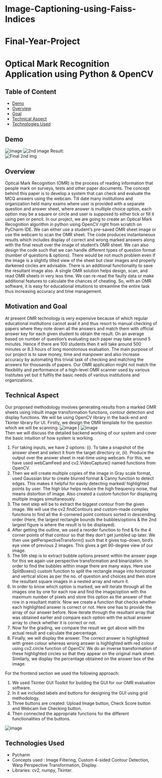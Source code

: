 # Image-Captioning-using-Faiss-Indices
# Final-Year-Project
# Optical Mark Recognition Application using Python & OpenCV  

## Table of Content
  * [Demo](#demo)
  * [Overview](#overview)
  * [Goal](#goal)
  * [Technical Aspect](#technical-aspect)
  * [Technologies Used](#technologies-used)

## Demo
![image](https://github.com/Sagnick0907/Final-Year-Project/assets/76872499/ed8884d6-9d38-4620-a127-4480fa26857e)
![2nd image](https://github.com/Sagnick0907/Final-Year-Project/assets/76872499/2f13e811-424e-4cfc-8c15-2505cff5e97e)
Result:  
![Final 2nd img](https://github.com/Sagnick0907/Final-Year-Project/assets/76872499/ca89223c-c4eb-4d69-b58c-63601dfc3e8c)


## Overview  
Optical Mark Recognition (OMR) is the process of reading information that people mark on surveys, tests and other paper documents. The concept behind this paper is to develop a system that can check and evaluate the MCQ answers using the webcam. Till date many institutions and organization held many exams where user is provided with a separate question and answer sheet, where answer is multiple choice option, each option may be a square or circle and user is supposed to either tick or fill it using pen or pencil. In our project, we are going to create an Optical Mark Recognition algorithm in python using OpenCV right from scratch on PyCharm IDE. We can either use a student’s pre-saved OMR sheet image or use the webcam to scan the OMR sheet. The code produces instantaneous results which includes display of correct and wrong marked answers along with the final result over the image of student’s OMR sheet. We can also design the code such that we can handle different types of question format (number of questions & options). There would be not much problem even if the image is a slightly tilted view of the sheet but clear images and properly darkened circles are advisable. There is an additional functionality to save the resultant image also. A single OMR solution helps design, scan, and read OMR sheets in very less time. We can re-read the faulty data or make additional features to calculate the chances of cheating. So, with an OMR software, it is easy for educational intuitions to streamline the entire task thus increasing accuracy and time management.   

## Motivation and Goal  
At present OMR technology is very expensive because of which regular educational institutions cannot avail it and thus resort to manual checking of papers where they note down all the answers and match them with official answer key for each given student to obtain the result. On an average based on number of question’s evaluating each paper may take around 5 minutes. Hence if there are 100 students then it will take around 500 minutes or 8.3 hours of long monotonous evaluation. The main purpose of our project is to save money, time and manpower and also increase accuracy by automating this trivial task of checking and matching the answers for thousands of papers. Our OMR application might not match the flexibility and performance of a high-level OMR scanner used by various institutes yet but it fulfils the basic needs of various institutions and organizations.  

## Technical Aspect  

Our proposed methodology involves generating results from a marked OMR sheets using inbuilt image transformation functions, contour detection and display functions. We will be using OpenCV library in the back-end and Tkinter library for UI. 
Firstly, we design the OMR template for the question which we will be scanning. 
![image](https://github.com/Sagnick0907/Final-Year-Project/assets/76872499/040b0292-85af-455c-af2e-0d4440eae31f) | ![image](https://github.com/Sagnick0907/Final-Year-Project/assets/76872499/37487be8-2508-4b32-b156-8dce73ceee68)  
Then we will discuss the detailed backend working of our system and cover the basic intuition of how system is working. 
1.	For taking inputs, we have 2 options: (i). To take a snapshot of the answer sheet and select it from the target directory or, (ii). Produce the output over the answer sheet in real-time using webcam. For this, we have used webCamFeed and cv2.VideoCapture() named functions from OpenCV. 
2.	Then we will create multiple copies of the image in Gray scale format, used Gaussian blur to create blurred format & Canny function to detect edges. This makes it helpful for easily detecting marked/ highlighted points by user. The high blur helps reduce the high frequency noise, that means distortion of image. Also created a custom function for displaying multiple images simultaneously.
3.	The next step will be to extract the biggest contour from the given image. We will use the cv2.findContours and custom-made complex functions to find all the 4-cornered point contours sorted in descending order (Here, the largest rectangle bounds the bubbles/options & the 2nd largest figure is where the result is to be displayed).
4.	After getting the outline, we used a reorder function to find & fix the 4 corner points of that contour so that they don’t get jumbled up later. We then use getPerspectiveTransform() such that it gives top-down, bird’s eye view of previous 2 images. This gives a get 90-degree view of our image.  
5.	The 5th step is to extract bubble options present within the answer page for this we again use perspective transformation and binarization. In order to find the bubbles within image there are many ways. Here use SplitBoxes() custom function to split the rectangle image into horizontal and vertical slices as per the no. of question and choices and then store the resultant square images in a nested array and return it.
6.	In order to know which option is marked, we will iterate through all the images one by one for each row and find the image/option with the maximum number of pixels and store this option as the answer of that row in a resultant matrix. Now we create a function that checks whether each highlighted answer is correct or not. Here one has to provide the array of our answer before. Now iterate through the resultant array that was obtained earlier and compare each option with the actual answer array to check whether it is correct or not.
7.	Now for the grading, we compare the result we got above with the actual result and calculate the percentage.
8.	Finally, we will display the answer. The correct answer is highlighted with green colour whereas wrong answer is highlighted with red colour using cv2.circle function of OpenCV. We do an inverse transformation of these highlighted circles so that they appear on the original mark sheet. Similarly, we display the percentage obtained on the answer box of the image.

For the frontend section we used the following approach:
1.	We used Tkinter GUI Toolkit for building the GUI for our OMR evaluation software.
2.	In it we included labels and buttons for designing the GUI using grid methodology.
3.	Three buttons are created: Upload Image button, Check Score button and Webcam live Checking button.
4.	Then connected the appropriate functions for the different functionalities of the buttons.

![image](https://github.com/Sagnick0907/Final-Year-Project/assets/76872499/8ad4e338-52e4-4daf-9766-6954d0f07a00)

## Technologies Used
- Pycharm
- Concepts used : Image Filtering, Custom 4-sided Contour Detection, Warp Perspective Transformation, Display.  
- Libraries: cv2, numpy, Tkinter.
